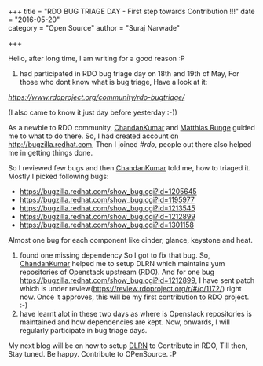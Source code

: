 +++
title = "RDO BUG TRIAGE DAY - First step towards Contribution !!!"
date = "2016-05-20"  
category = "Open Source"
author = "Suraj Narwade"

+++

Hello, after long time, I am writing for a good reason :P
1. had participated in RDO bug triage day on 18th and 19th of May,
   For those who dont know what is bug triage,
   Have a look at it:
   

*https://www.rdoproject.org/community/rdo-bugtriage/*

(I also came to know it just day before yesterday :-))

As a newbie to RDO community, [ChandanKumar](https://twitter.com/ciypro) and [Matthias Runge](https://twitter.com/matrunge) guided me to what to do there.
So, I had created account on http://bugzilla.redhat.com, Then I joined *#rdo*, people out there also helped me in getting things done.

So I reviewed few bugs and then [ChandanKumar](https://twitter.com/ciypro) told me, how to triaged it. Mostly I picked  following bugs:

- https://bugzilla.redhat.com/show_bug.cgi?id=1205645
- https://bugzilla.redhat.com/show_bug.cgi?id=1195977
- https://bugzilla.redhat.com/show_bug.cgi?id=1213545
- https://bugzilla.redhat.com/show_bug.cgi?id=1212899
- https://bugzilla.redhat.com/show_bug.cgi?id=1301158
  

Almost one bug for each component like cinder, glance, keystone and heat.
1. found one missing dependency So I got to fix that bug. So, [ChandanKumar](https://twitter.com/ciypro)  helped me to setup DLRN which maintains yum repositories of Openstack upstream (RDO).
   And for one bug https://bugzilla.redhat.com/show_bug.cgi?id=1212899, I have sent patch which is under review(https://review.rdoproject.org/r/#/c/1172/) right now.
   Once it approves, this will be my first contribution to RDO project. :-)
2. have learnt alot in these two days as where is Openstack repositories is maintained and how dependencies are kept. Now, onwards, I will regularly participate in bug triage days.
   

My next blog will be on how to setup [DLRN](http://dlrn.readthedocs.io/en/latest/) to Contribute in RDO, Till then, Stay tuned. Be happy. Contribute to OPenSource. :P

